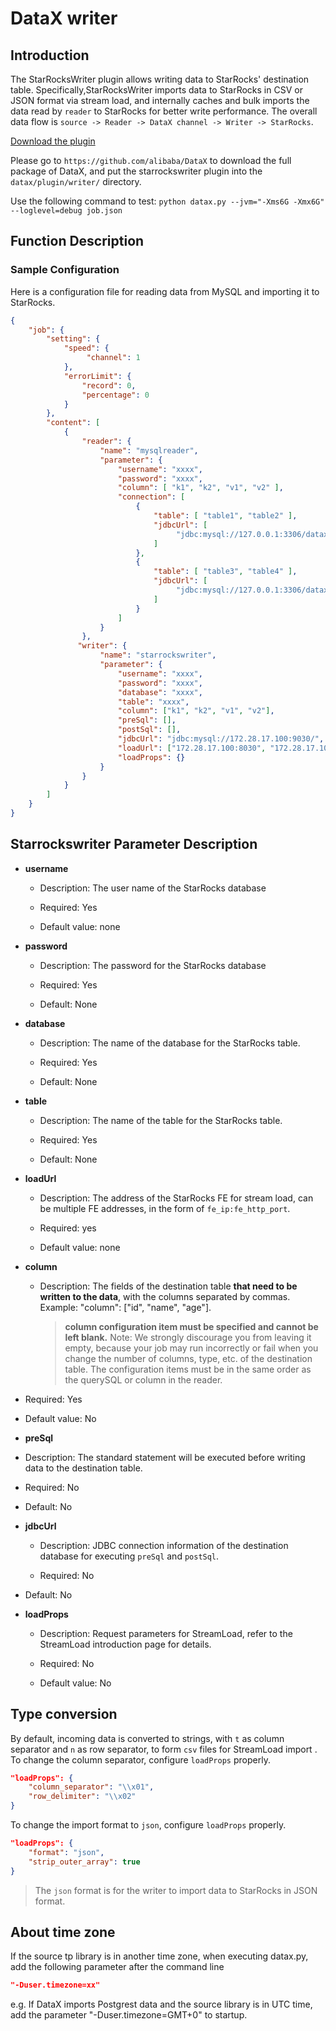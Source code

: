 # DataX writer

## Introduction

The StarRocksWriter plugin allows writing data to StarRocks' destination table. Specifically,StarRocksWriter imports data to StarRocks in CSV or JSON format via stream load, and internally caches and bulk imports the data read by `reader` to StarRocks for better write performance. The overall data flow is `source -> Reader -> DataX channel -> Writer -> StarRocks`.

[Download the plugin](https://github.com/StarRocks/DataX/releases)

Please go to `https://github.com/alibaba/DataX` to download the full package of DataX, and put the starrockswriter plugin into the `datax/plugin/writer/` directory.

Use the following command to test:
`python datax.py --jvm="-Xms6G -Xmx6G" --loglevel=debug job.json`

## Function Description

### Sample Configuration

Here is a configuration file for reading data from MySQL and importing it to StarRocks.

```json
{
    "job": {
        "setting": {
            "speed": {
                 "channel": 1
            },
            "errorLimit": {
                "record": 0,
                "percentage": 0
            }
        },
        "content": [
            {
                "reader": {
                    "name": "mysqlreader",
                    "parameter": {
                        "username": "xxxx",
                        "password": "xxxx",
                        "column": [ "k1", "k2", "v1", "v2" ],
                        "connection": [
                            {
                                "table": [ "table1", "table2" ],
                                "jdbcUrl": [
                                     "jdbc:mysql://127.0.0.1:3306/datax_test1"
                                ]
                            },
                            {
                                "table": [ "table3", "table4" ],
                                "jdbcUrl": [
                                     "jdbc:mysql://127.0.0.1:3306/datax_test2"
                                ]
                            }
                        ]
                    }
                },
               "writer": {
                    "name": "starrockswriter",
                    "parameter": {
                        "username": "xxxx",
                        "password": "xxxx",
                        "database": "xxxx",
                        "table": "xxxx",
                        "column": ["k1", "k2", "v1", "v2"],
                        "preSql": [],
                        "postSql": [], 
                        "jdbcUrl": "jdbc:mysql://172.28.17.100:9030/",
                        "loadUrl": ["172.28.17.100:8030", "172.28.17.100:8030"],
                        "loadProps": {}
                    }
                }
            }
        ]
    }
}

```

## Starrockswriter Parameter Description

* **username**

  * Description: The user name of the StarRocks database

  * Required: Yes

  * Default value: none

* **password**

  * Description: The password for the StarRocks database

  * Required: Yes

  * Default: None

* **database**

  * Description: The name of the database for the StarRocks table.

  * Required: Yes

  * Default: None

* **table**

  * Description: The name of the table for the StarRocks table.

  * Required: Yes

  * Default: None

* **loadUrl**

  * Description: The address of the StarRocks FE for stream load, can be multiple FE addresses, in the form of `fe_ip:fe_http_port`.

  * Required: yes

  * Default value: none

* **column**

  * Description: The fields of the destination table **that need to be written to the data**, with the columns separated by commas. Example: "column": ["id", "name", "age"].
    >**column configuration item must be specified and cannot be left blank.**
    >Note: We strongly discourage you from leaving it empty, because your job may run incorrectly or fail when you change the number of columns, type, etc. of the destination table. The configuration items      must be in the same order as the querySQL or column in the reader.

* Required: Yes

* Default value: No

* **preSql**

* Description: The standard statement will be executed before writing data to the destination table.

* Required: No

* Default: No

* **jdbcUrl**

  * Description: JDBC connection information of the destination database for executing `preSql` and `postSql`.
  
  * Required: No

* Default: No

* **loadProps**

  * Description: Request parameters for StreamLoad, refer to the StreamLoad introduction page for details.

  * Required: No

  * Default value: No

## Type conversion

By default, incoming data is converted to strings, with `t` as column separator and `n` as row separator, to form `csv` files for StreamLoad import     .
To change the column separator, configure `loadProps` properly.

```json
"loadProps": {
    "column_separator": "\\x01",
    "row_delimiter": "\\x02" 
}
```

To change the import format to `json`, configure `loadProps` properly.

```json
"loadProps": {
    "format": "json",
    "strip_outer_array": true
}
```

> The `json` format is for the writer to import data to StarRocks in JSON format.

## About time zone

If the source tp library is in another time zone, when executing datax.py, add the following parameter after the command line

```json
"-Duser.timezone=xx"
```

e.g. If DataX imports Postgrest data and the source library is in UTC time, add the parameter "-Duser.timezone=GMT+0" to startup.
